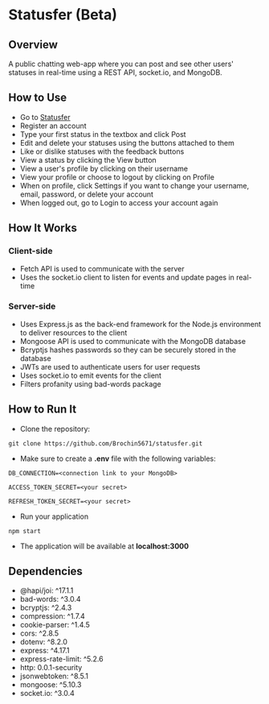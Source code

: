 # Statusfer (Beta)

## Overview
A public chatting web-app where you can post and see other users' statuses in real-time using a REST API, <span>socket.io</span>, and MongoDB.

## How to Use
* Go to [Statusfer](https://statusfer.herokuapp.com)
* Register an account
* Type your first status in the textbox and click Post
* Edit and delete your statuses using the buttons attached to them
* Like or dislike statuses with the feedback buttons
* View a status by clicking the View button
* View a user's profile by clicking on their username
* View your profile or choose to logout by clicking on Profile
* When on profile, click Settings if you want to change your username, email, password, or delete your account
* When logged out, go to Login to access your account again

## How It Works

### Client-side
* Fetch API is used to communicate with the server
* Uses the <span>socket.io</span> client to listen for events and update pages in real-time

### Server-side
* Uses Express.js as the back-end framework for the Node.js environment to deliver resources to the client
* Mongoose API is used to communicate with the MongoDB database
* Bcryptjs hashes passwords so they can be securely stored in the database
* JWTs are used to authenticate users for user requests
* Uses <span>socket.io</span> to emit events for the client
* Filters profanity using bad-words package

## How to Run It

* Clone the repository:

```
git clone https://github.com/Brochin5671/statusfer.git
```

* Make sure to create a **.env** file with the following variables:

```
DB_CONNECTION=<connection link to your MongoDB>

ACCESS_TOKEN_SECRET=<your secret>

REFRESH_TOKEN_SECRET=<your secret>
```

* Run your application

```
npm start
```

* The application will be available at **localhost:3000**

## Dependencies
* @hapi/joi: ^17.1.1
* bad-words: ^3.0.4
* bcryptjs: ^2.4.3
* compression: ^1.7.4
* cookie-parser: ^1.4.5
* cors: ^2.8.5
* dotenv: ^8.2.0
* express: ^4.17.1
* express-rate-limit: ^5.2.6
* http: 0.0.1-security
* jsonwebtoken: ^8.5.1
* mongoose: ^5.10.3
* socket<span>.io</span>: ^3.0.4
